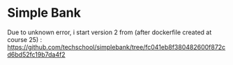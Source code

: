 # Simple Bank

Due to unknown error, i start version 2 from (after dockerfile created at course 25) : https://github.com/techschool/simplebank/tree/fc041eb8f380482600f872cd6bd52fc19b7da4f2
